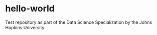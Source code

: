 # hello-world
Test repository as part of the Data Science Specialization by the Johns Hopkins University
